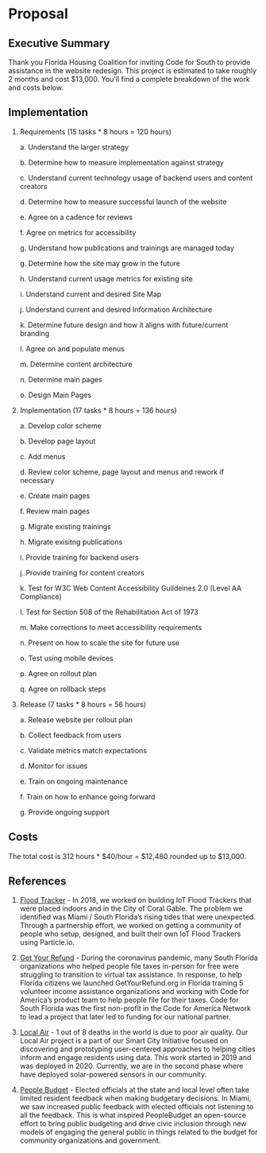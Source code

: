 # Proposal

## Executive Summary

Thank you Florida Housing Coalition for inviting Code for South to provide assistance in the website redesign. This project is estimated to take roughly 2 months and cost $13,000. You'll find a complete breakdown of the work and costs below.

## Implementation

1. Requirements (15 tasks * 8 hours = 120 hours)

    a. Understand the larger strategy

    b. Determine how to measure implementation against strategy

    c. Understand current technology usage of backend users and content creators

    d. Determine how to measure successful launch of the website

    e. Agree on a cadence for reviews

    f. Agree on metrics for accessibility

    g. Understand how publications and trainings are managed today

    g. Determine how the site may grow in the future

    h. Understand current usage metrics for existing site

    i. Understand current and desired Site Map

    j. Understand current and desired Information Architecture

    k. Determine future design and how it aligns with future/current branding

    l. Agree on and populate menus

    m. Determine content architecture

    n. Determine main pages

    o. Design Main Pages

2. Implementation (17 tasks * 8 hours = 136 hours)

    a. Develop color scheme

    b. Develop page layout

    c. Add menus

    d. Review color scheme, page layout and menus and rework if necessary

    e. Create main pages

    f. Review main pages

    g. Migrate existing trainings

    h. Migrate exisitng publications

    i. Provide training for backend users

    j. Provide training for content creators

    k. Test for W3C Web Content Accessibility Guildeines 2.0 (Level AA Compliance)

    l. Test for Section 508 of the Rehabilitation Act of 1973

    m. Make corrections to meet accessibility requirements

    n. Present on how to scale the site for future use

    o. Test using mobile devices

    p. Agree on rollout plan

    q. Agree on rollback steps

3. Release (7 tasks * 8 hours = 56 hours)

    a. Release website per rollout plan

    b. Collect feedback from users

    c. Validate metrics match expectations

    d. Monitor for issues

    e. Train on ongoing maintenance

    f. Train on how to enhance going forward

    g. Provide ongoing support

## Costs

The total cost is 312 hours * $40/hour = $12,480 rounded up to $13,000.

## References

1. [Flood Tracker](https://codeforsouth.org/projects/iot-flood-tracker/) - In 2018, we worked on building IoT Flood Trackers that were placed indoors and in the City of Coral Gable. The problem we identified was Miami / South Florida’s rising tides that were unexpected. Through a partnership effort, we worked on getting a community of people who setup, designed, and built their own IoT Flood Trackers using Particle.io.

2. [Get Your Refund](https://codeforsouth.org/projects/getyourrefund-org/) - During the coronavirus pandemic, many South Florida organizations who helped people file taxes in-person for free were struggling to transition to virtual tax assistance. In response, to help Florida citizens we launched GetYourRefund.org in Florida training 5 volunteer income assistance organizations and working with Code for America’s product team to help people file for their taxes. Code for South Florida was the first non-profit in the Code for America Network to lead a project that later led to funding for our national partner.

3. [Local Air](https://codeforsouth.org/projects/localair/) - 1 out of 8 deaths in the world is due to poor air quality. Our Local Air project is a part of our Smart City Initiative focused on discovering and prototyping user-centered approaches to helping cities inform and engage residents using data. This work started in 2019 and was deployed in 2020. Currently, we are in the second phase where have deployed solar-powered sensors in our community.

4. [People Budget](https://codeforsouth.org/projects/peoplebudget/) - Elected officials at the state and local level often take limited resident feedback when making budgetary decisions. In Miami, we saw increased public feedback with elected officials not listening to all the feedback. This is what inspired PeopleBudget an open-source effort to bring public budgeting and drive civic inclusion through new models of engaging the general public in things related to the budget for community organizations and government.
